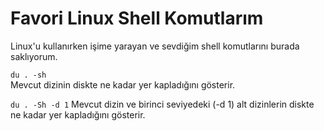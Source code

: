 
# Favori Linux Shell Komutlarım
Linux'u kullanırken işime yarayan ve sevdiğim shell komutlarını burada saklıyorum.

`du . -sh`<br>
Mevcut dizinin diskte ne kadar yer kapladığını gösterir.

`du . -Sh -d 1`
Mevcut dizin ve birinci seviyedeki (-d 1) alt dizinlerin diskte ne kadar yer kapladığını gösterir.

